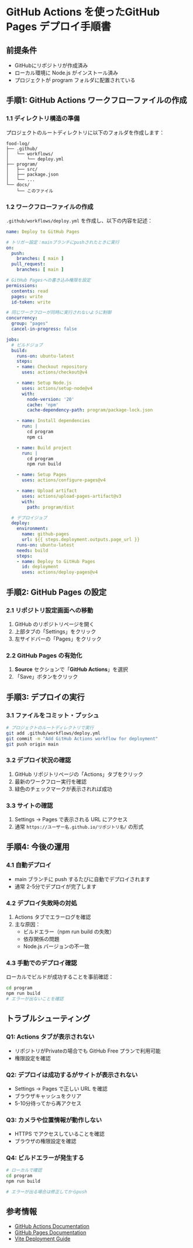 # GitHub Actions を使ったGitHub Pages デプロイ手順書

## 前提条件
- GitHubにリポジトリが作成済み
- ローカル環境に Node.js がインストール済み
- プロジェクトが program フォルダに配置されている

## 手順1: GitHub Actions ワークフローファイルの作成

### 1.1 ディレクトリ構造の準備
プロジェクトのルートディレクトリに以下のフォルダを作成します：

```
food-log/
├── .github/
│   └── workflows/
│       └── deploy.yml
├── program/
│   ├── src/
│   ├── package.json
│   └── ...
└── docs/
    └── このファイル
```

### 1.2 ワークフローファイルの作成
`.github/workflows/deploy.yml` を作成し、以下の内容を記述：

```yaml
name: Deploy to GitHub Pages

# トリガー設定：mainブランチにpushされたときに実行
on:
  push:
    branches: [ main ]
  pull_request:
    branches: [ main ]

# GitHub Pagesへの書き込み権限を設定
permissions:
  contents: read
  pages: write
  id-token: write

# 同じワークフローが同時に実行されないように制御
concurrency:
  group: "pages"
  cancel-in-progress: false

jobs:
  # ビルドジョブ
  build:
    runs-on: ubuntu-latest
    steps:
    - name: Checkout repository
      uses: actions/checkout@v4

    - name: Setup Node.js
      uses: actions/setup-node@v4
      with:
        node-version: '20'
        cache: 'npm'
        cache-dependency-path: program/package-lock.json

    - name: Install dependencies
      run: |
        cd program
        npm ci

    - name: Build project
      run: |
        cd program
        npm run build

    - name: Setup Pages
      uses: actions/configure-pages@v4

    - name: Upload artifact
      uses: actions/upload-pages-artifact@v3
      with:
        path: program/dist

  # デプロイジョブ
  deploy:
    environment:
      name: github-pages
      url: ${{ steps.deployment.outputs.page_url }}
    runs-on: ubuntu-latest
    needs: build
    steps:
    - name: Deploy to GitHub Pages
      id: deployment
      uses: actions/deploy-pages@v4
```

## 手順2: GitHub Pages の設定

### 2.1 リポジトリ設定画面への移動
1. GitHub のリポジトリページを開く
2. 上部タブの「Settings」をクリック
3. 左サイドバーの「Pages」をクリック

### 2.2 GitHub Pages の有効化
1. **Source** セクションで「**GitHub Actions**」を選択
2. 「Save」ボタンをクリック

## 手順3: デプロイの実行

### 3.1 ファイルをコミット・プッシュ
```bash
# プロジェクトのルートディレクトリで実行
git add .github/workflows/deploy.yml
git commit -m "Add GitHub Actions workflow for deployment"
git push origin main
```

### 3.2 デプロイ状況の確認
1. GitHub リポジトリページの「Actions」タブをクリック
2. 最新のワークフロー実行を確認
3. 緑色のチェックマークが表示されれば成功

### 3.3 サイトの確認
1. Settings → Pages で表示される URL にアクセス
2. 通常 `https://ユーザー名.github.io/リポジトリ名/` の形式

## 手順4: 今後の運用

### 4.1 自動デプロイ
- main ブランチに push するたびに自動でデプロイされます
- 通常 2-5分でデプロイが完了します

### 4.2 デプロイ失敗時の対処
1. Actions タブでエラーログを確認
2. 主な原因：
   - ビルドエラー（npm run build の失敗）
   - 依存関係の問題
   - Node.js バージョンの不一致

### 4.3 手動でのデプロイ確認
ローカルでビルドが成功することを事前確認：
```bash
cd program
npm run build
# エラーが出ないことを確認
```

## トラブルシューティング

### Q1: Actions タブが表示されない
- リポジトリがPrivateの場合でも GitHub Free プランで利用可能
- 権限設定を確認

### Q2: デプロイは成功するがサイトが表示されない
- Settings → Pages で正しい URL を確認
- ブラウザキャッシュをクリア
- 5-10分待ってから再アクセス

### Q3: カメラや位置情報が動作しない
- HTTPS でアクセスしていることを確認
- ブラウザの権限設定を確認

### Q4: ビルドエラーが発生する
```bash
# ローカルで確認
cd program
npm run build

# エラーが出る場合は修正してからpush
```

## 参考情報
- [GitHub Actions Documentation](https://docs.github.com/ja/actions)
- [GitHub Pages Documentation](https://docs.github.com/ja/pages)
- [Vite Deployment Guide](https://vitejs.dev/guide/static-deploy.html)